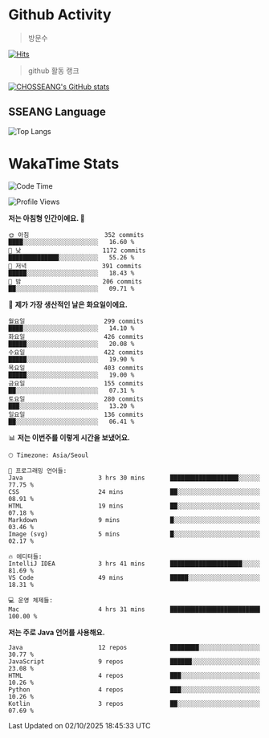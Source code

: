 <!--
**CHOSSEANG/CHOSSEANG** is a ✨ _special_ ✨ repository because its `README.md` (this file) appears on your GitHub profile.

Here are some ideas to get you started:

- 🔭 I’m currently working on ...
- 🌱 I’m currently learning ...
- 👯 I’m looking to collaborate on ...
- 🤔 I’m looking for help with ...
- 💬 Ask me about ...
- 📫 How to reach me: ...
- 😄 Pronouns: ...
- ⚡ Fun fact: ...
-->

# Github Activity
> 방문수

[![Hits](https://hits.seeyoufarm.com/api/count/incr/badge.svg?url=https%3A%2F%2Fgithub.com%2FCHOSSEANG&count_bg=%238AED3E&title_bg=%23495358&icon=electron.svg&icon_color=%23E7E7E7&title=CHOSSEANG&edge_flat=false)](https://hits.seeyoufarm.com)
> github 활동 랭크

[![CHOSSEANG's GitHub stats](https://github-readme-stats.vercel.app/api?username=CHOSSEANG)](https://github.com/CHOSSEANG/github-readme-stats)

## SSEANG Language
![Top Langs](https://github-readme-stats.vercel.app/api/top-langs/?username=CHOSSEANG&layout=compact)

# WakaTime Stats

<!--START_SECTION:waka-->
![Code Time](http://img.shields.io/badge/Code%20Time-855%20hrs%2059%20mins-blue)

![Profile Views](http://img.shields.io/badge/Profile%20Views-0-blue)

**저는 아침형 인간이에요. 🐤** 

```text
🌞 아침                     352 commits         ████░░░░░░░░░░░░░░░░░░░░░   16.60 % 
🌆 낮　                     1172 commits        ██████████████░░░░░░░░░░░   55.26 % 
🌃 저녁                     391 commits         █████░░░░░░░░░░░░░░░░░░░░   18.43 % 
🌙 밤　                     206 commits         ██░░░░░░░░░░░░░░░░░░░░░░░   09.71 % 
```
📅 **제가 가장 생산적인 날은 화요일이에요.** 

```text
월요일                      299 commits         ████░░░░░░░░░░░░░░░░░░░░░   14.10 % 
화요일                      426 commits         █████░░░░░░░░░░░░░░░░░░░░   20.08 % 
수요일                      422 commits         █████░░░░░░░░░░░░░░░░░░░░   19.90 % 
목요일                      403 commits         █████░░░░░░░░░░░░░░░░░░░░   19.00 % 
금요일                      155 commits         ██░░░░░░░░░░░░░░░░░░░░░░░   07.31 % 
토요일                      280 commits         ███░░░░░░░░░░░░░░░░░░░░░░   13.20 % 
일요일                      136 commits         ██░░░░░░░░░░░░░░░░░░░░░░░   06.41 % 
```


📊 **저는 이번주를 이렇게 시간을 보냈어요.** 

```text
🕑︎ Timezone: Asia/Seoul

💬 프로그래밍 언어들: 
Java                     3 hrs 30 mins       ███████████████████░░░░░░   77.75 % 
CSS                      24 mins             ██░░░░░░░░░░░░░░░░░░░░░░░   08.91 % 
HTML                     19 mins             ██░░░░░░░░░░░░░░░░░░░░░░░   07.18 % 
Markdown                 9 mins              █░░░░░░░░░░░░░░░░░░░░░░░░   03.46 % 
Image (svg)              5 mins              █░░░░░░░░░░░░░░░░░░░░░░░░   02.17 % 

🔥 에디터들: 
IntelliJ IDEA            3 hrs 41 mins       ████████████████████░░░░░   81.69 % 
VS Code                  49 mins             █████░░░░░░░░░░░░░░░░░░░░   18.31 % 

💻 운영 체제들: 
Mac                      4 hrs 31 mins       █████████████████████████   100.00 % 
```

**저는 주로 Java 언어를 사용해요.** 

```text
Java                     12 repos            ████████░░░░░░░░░░░░░░░░░   30.77 % 
JavaScript               9 repos             ██████░░░░░░░░░░░░░░░░░░░   23.08 % 
HTML                     4 repos             ███░░░░░░░░░░░░░░░░░░░░░░   10.26 % 
Python                   4 repos             ███░░░░░░░░░░░░░░░░░░░░░░   10.26 % 
Kotlin                   3 repos             ██░░░░░░░░░░░░░░░░░░░░░░░   07.69 % 
```




 Last Updated on 02/10/2025 18:45:33 UTC
<!--END_SECTION:waka-->
